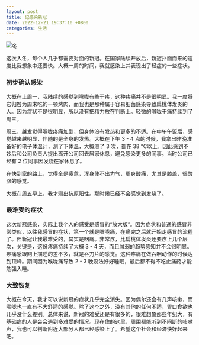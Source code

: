 ```yaml
---
layout: post
title: 记感染新冠
date: 2022-12-21 19:37:10 +0800
categories: 生活
---
```

![冬](https://s2.loli.net/2022/12/19/NFc9iTQg5stOxXl.png)

这次入冬，每个人几乎都需要对面的新冠。在国家陆续开放后，新冠扑面而来的速度比我想象中还要快。大概一周的时间，我就感染上并表现出了轻症的一些症状。

### 初步确认感染

大概在上周一，我陆续的感觉到喉咙有些干疼，这种疼痛并不是很明显。我一度将它归咎为周末吃的一顿烤肉，而我也是那种属于容易细菌感染导致扁桃体发炎的人。因为症状不是很明显，所以没有把精力放在判断上。轻微的喉咙干痛持续到了周三。

周三，越发觉得喉咙疼痛加剧，但身体没有发热和更多的不适。在中午午饭后，感觉越来越明显，伴随的是全身的发热。大概在下午 3 - 4 点的时候，我拿出昨晚准备好的电子体温计，测了下体温，大概测了 3 次，都在 38 ℃以上。因此感到不妙后和公司负责人提出离开公司回去居家休息，避免感染更多的同事。当时公司已经有 2 位同事因发烧在家休息了。

在快到家的路上，觉得全是疲惫，浑身使不出力气，周身酸痛，尤其是膝盖，很酸涨的感觉。

大概在周五早上，我才测出抗原阳性。那时候已经不会感觉到发烧了。

### 最难受的症状

这次新冠感染，实际上我个人的感受是感冒的“放大版”。因为症状和普通的感冒非常类似，以往我感冒的症状，第一个就是喉咙痛，在痛完之后就开始走感冒的流程了。但新冠让我最难受的，其实是咽痛。非常疼，比扁桃体发炎还要疼上几个层次，关键是，这份疼痛持续了大概 3 - 4 天，而且减弱的趋势感知并不会很明显。疼痛感跟网上描述的差不多，就是吞刀片的感觉。这种疼痛在做吞咽动作的时候达到顶峰。期间因为喉咙痛导致 2 - 3 晚没法好好睡眠，最后都不得不吃止痛药才能勉强入睡。

### 大致恢复

大概在今天，我才可以说新冠的症状几乎完全消失。因为偶尔还会有几声咳嗽，而喉咙也一直有不大舒适的感觉。除了这个之外，没有其他的任何不适，胃口食欲也几乎没什么差别。总体来说，新冠的难受还是有很多的，很难想象那些年纪大，有基础病的人是会会遇到多难受的情况。现在住的这里，周围都能听到不间断的咳嗽声，我也可以判断附近大部分人都已经感染上了。希望这个社会和经济快好起来吧。
